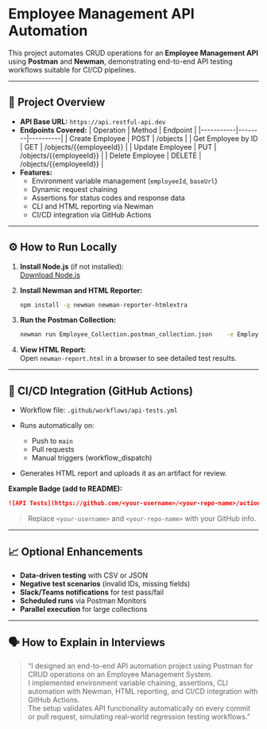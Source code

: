 # Employee Management API Automation

This project automates CRUD operations for an **Employee Management API** using **Postman** and **Newman**, demonstrating end-to-end API testing workflows suitable for CI/CD pipelines.

---

## 🧪 Project Overview

- **API Base URL:** `https://api.restful-api.dev`
- **Endpoints Covered:**
  | Operation | Method | Endpoint |
  |-----------|--------|----------|
  | Create Employee | POST | /objects |
  | Get Employee by ID | GET | /objects/{{employeeId}} |
  | Update Employee | PUT | /objects/{{employeeId}} |
  | Delete Employee | DELETE | /objects/{{employeeId}} |
- **Features:**
  - Environment variable management (`employeeId`, `baseUrl`)  
  - Dynamic request chaining  
  - Assertions for status codes and response data  
  - CLI and HTML reporting via Newman  
  - CI/CD integration via GitHub Actions  

---

## ⚙️ How to Run Locally

1. **Install Node.js** (if not installed):  
   [Download Node.js](https://nodejs.org)

2. **Install Newman and HTML Reporter:**  
   ```bash
   npm install -g newman newman-reporter-htmlextra
   ```

3. **Run the Postman Collection:**  
   ```bash
   newman run Employee_Collection.postman_collection.json    -e Employee_Environment.postman_environment.json    -r cli,htmlextra    --reporter-htmlextra-export newman-report.html
   ```

4. **View HTML Report:**  
   Open `newman-report.html` in a browser to see detailed test results.

---

## 🔁 CI/CD Integration (GitHub Actions)

- Workflow file: `.github/workflows/api-tests.yml`  
- Runs automatically on:
  - Push to `main`  
  - Pull requests  
  - Manual triggers (workflow_dispatch)  

- Generates HTML report and uploads it as an artifact for review.  

**Example Badge (add to README):**
```markdown
![API Tests](https://github.com/<your-username>/<your-repo-name>/actions/workflows/api-tests.yml/badge.svg)
```
> Replace `<your-username>` and `<your-repo-name>` with your GitHub info.

---

## 📈 Optional Enhancements

- **Data-driven testing** with CSV or JSON  
- **Negative test scenarios** (invalid IDs, missing fields)  
- **Slack/Teams notifications** for test pass/fail  
- **Scheduled runs** via Postman Monitors  
- **Parallel execution** for large collections  

---

## 🗣 How to Explain in Interviews

> “I designed an end-to-end API automation project using Postman for CRUD operations on an Employee Management System.  
> I implemented environment variable chaining, assertions, CLI automation with Newman, HTML reporting, and CI/CD integration with GitHub Actions.  
> The setup validates API functionality automatically on every commit or pull request, simulating real-world regression testing workflows.”
